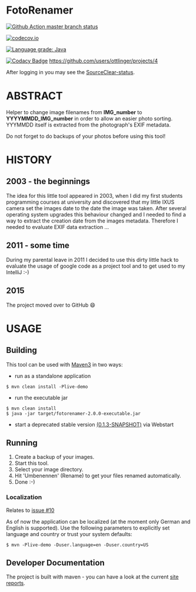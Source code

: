 # FotoRenamer

[![Github Action master branch status](https://github.com/ottlinger/fotorenamer/actions/workflows/maven.yml/badge.svg?branch=master)](https://github.com/ottlinger/fotorenamer/actions)

[![codecov.io](http://codecov.io/github/ottlinger/fotorenamer/coverage.svg?branch=master)](http://codecov.io/github/ottlinger/fotorenamer?branch=master)

[![Language grade: Java](https://img.shields.io/lgtm/grade/java/g/ottlinger/fotorenamer.svg?logo=lgtm&logoWidth=18)](https://lgtm.com/projects/g/ottlinger/fotorenamer/context:java)

[![Codacy Badge](https://app.codacy.com/project/badge/Grade/d9d0476d0f3c40bcbb1c2b4dc09099b1)](https://app.codacy.com/gh/ottlinger/fotorenamer/dashboard)
https://github.com/users/ottlinger/projects/4

After logging in you may see the [SourceClear-status](https://app.sourceclear.com/teams/200tX8V/issues/vulnerabilities).

# ABSTRACT
Helper to change image filenames from **IMG\_number** to **YYYYMMDD\_IMG\_number** in order to allow an easier photo sorting. YYYMMDD itself is extracted from the photograph's EXIF metadata.

Do not forget to do backups of your photos before using this tool!

# HISTORY
## 2003 - the beginnings
The idea for this little tool appeared in 2003, when I did my first students programming courses at university and discovered that my little IXUS camera set the images date to the date the image was taken.
After several operating system upgrades this behaviour changed and I needed to find a way to extract the creation date from the images metadata. Therefore I needed to evaluate EXIF data extraction ...
## 2011 - some time
During my parental leave in 2011 I decided to use this dirty little hack to evaluate the usage of google code as a project tool and to get used to my IntelliJ :-)
## 2015

The project moved over to GitHub :smile:

# USAGE
## Building
This tool can be used with [Maven3](https://maven.apache.org/download.html) in two ways:
  * run as a standalone application
```
$ mvn clean install -Plive-demo
```  
  * run the executable jar
```
$ mvn clean install
$ java -jar target/fotorenamer-2.0.0-executable.jar
```  
  * start a deprecated stable version [(0.1.3-SNAPSHOT)](https://www.aiki-it.de/sw/ixus/bildbearbeiter.jnlp) via Webstart

## Running
1. Create a backup of your images.
1. Start this tool.
1. Select your image directory.
1. Hit 'Umbenennen' (Rename) to get your files renamed automatically.
1. Done :-)

### Localization

Relates to [issue #10](https://github.com/ottlinger/fotorenamer/issues/10)

  As of now the application can be localized (at the moment only German and English is supported). Use the following parameters to explicitly set language and country or trust your system defaults:
```
$ mvn -Plive-demo -Duser.language=en -Duser.country=US
```

## Developer Documentation

The project is built with maven - you can have a look at the current [site reports](https://ottlinger.github.io/fotorenamer/).
